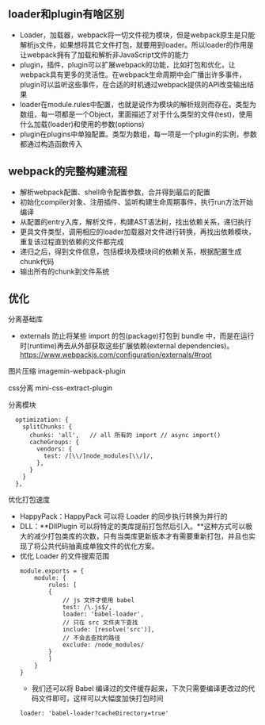 ## loader和plugin有啥区别
- Loader，加载器，webpack将一切文件视为模块，但是webpack原生是只能解析js文件，如果想将其它文件打包，就要用到loader。所以loader的作用是让webpack拥有了加载和解析非JavaScript文件的能力
- plugin，插件，plugin可以扩展webpack的功能，比如打包和优化，让webpack具有更多的灵活性。在webpack生命周期中会广播出许多事件，plugin可以监听这些事件，在合适的时机通过webpack提供的API改变输出结果
- loader在module.rules中配置，也就是说作为模块的解析规则而存在。类型为数组，每一项都是一个Object，里面描述了对于什么类型的文件(test)，使用什么加载(loader)和使用的参数(options)
- plugin在plugins中单独配置。类型为数组，每一项是一个plugin的实例，参数都通过构造函数传入

## webpack的完整构建流程
- 解析webpack配置、shell命令配置参数，合并得到最后的配置
- 初始化compiler对象、注册插件、监听构建生命周期事件，执行run方法开始编译
- 从配置的entry入库，解析文件，构建AST语法树，找出依赖关系，递归执行
- 更具文件类型，调用相应的loader加载器对文件进行转换，再找出依赖模块，重复该过程直到依赖的文件都完成
- 递归之后，得到文件信息，包括模块及模块间的依赖关系，根据配置生成chunk代码
- 输出所有的chunk到文件系统

## 优化

分离基础库

- externals
防止将某些 import 的包(package)打包到 bundle 中，而是在运行时(runtime)再去从外部获取这些扩展依赖(external dependencies)。
https://www.webpackjs.com/configuration/externals/#root

图片压缩
imagemin-webpack-plugin

css分离
mini-css-extract-plugin

分离模块
```
  optimization: {
    splitChunks: {
      chunks: 'all',   // all 所有的 import // async import() 
      cacheGroups: {
        vendors: {
          test: /[\\/]node_modules[\\/]/,
        },
      }
    }
  },
```

优化打包速度
- HappyPack：HappyPack 可以将 Loader 的同步执行转换为并行的
- DLL：**DllPlugin 可以将特定的类库提前打包然后引入。**这种方式可以极大的减少打包类库的次数，只有当类库更新版本才有需要重新打包，并且也实现了将公共代码抽离成单独文件的优化方案。
- 优化 Loader 的文件搜索范围
    ```
    module.exports = {
        module: {
            rules: [
            {
                // js 文件才使用 babel
                test: /\.js$/,
                loader: 'babel-loader',
                // 只在 src 文件夹下查找
                include: [resolve('src')],
                // 不会去查找的路径
                exclude: /node_modules/
            }
            ]
        }
    }
    ```
    - 我们还可以将 Babel 编译过的文件缓存起来，下次只需要编译更改过的代码文件即可，这样可以大幅度加快打包时间
    ```
    loader: 'babel-loader?cacheDirectory=true'
    ```